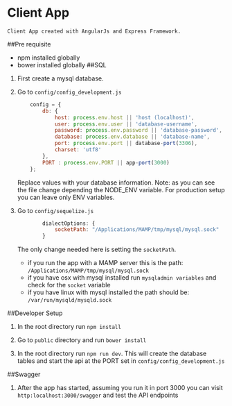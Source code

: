 # Client App
    Client App created with AngularJs and Express Framework.
##Pre requisite
* npm installed globally
* bower installed globally
##SQL
1. First create a mysql database.

2. Go to `config/config_development.js`
    ```javascript
        config = {
            db: {
                host: process.env.host || 'host (localhost)',
                user: process.env.user || 'database-username',
                password: process.env.password || 'database-password',
                database: process.env.database || 'database-name',
                port: process.env.port || database-port(3306),
                charset: 'utf8'
            },
            PORT : process.env.PORT || app-port(3000)
        };
    ``` 
    Replace values with your database information. Note: as you can see the file change depending the NODE_ENV variable. For production setup you can leave only ENV variables.

3. Go to `config/sequelize.js`
    ```javascript
            dialectOptions: {
                socketPath: "/Applications/MAMP/tmp/mysql/mysql.sock"
            }
    ```
    The only change needed here is setting the `socketPath`. 
    * if you run the app with a MAMP server this is the path: `/Applications/MAMP/tmp/mysql/mysql.sock`
    * if you have osx with mysql installed run `mysqladmin variables` and check for the `socket` variable
    * if you have linux with mysql installed the path should be: `/var/run/mysqld/mysqld.sock`

##Developer Setup

1. In the root directory run `npm install`

2. Go to `public` directory and run `bower install`

3. In the root directory run `npm run dev`. This will create the database tables and start the api 
at the PORT set in `config/config_development.js`

##Swagger

1. After the app has started, assuming you run it in port 3000 you can visit `http:localhost:3000/swagger` and test 
the API endpoints



